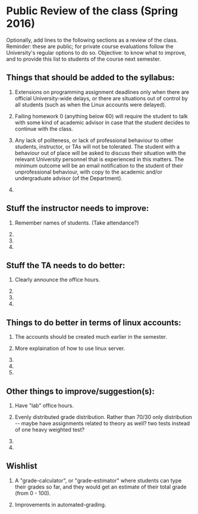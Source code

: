 # Public Review of the class (Spring 2016)

Optionally, add lines to the following sections as a review of the class.
Reminder: these are public; for private course evaluations follow the University's regular options to do so.
Objective: to know what to improve, and to provide this list to students of the course next semester.

## Things that should be added to the syllabus:

1. Extensions on programming assignment deadlines only when there are official University-wide delays, 
or there are situations out of control by all students (such as when the Linux accounts were delayed).

2. Failing homework 0 (anything below 60) will require the student to talk with some kind of academic advisor in case that the student decides to continue with the class.

3. Any lack of politeness, or lack of professional behaviour to other students, instructor, or TAs will not be tolerated. The student with a behaviour out of place will be asked to discuss their situation with the relevant University personnel that is experienced in this matters. The minimum outcome will be an email notification to the student of their unprofessional behaviour, with copy to the academic and/or undergraduate advisor (of the Department).

4. 

## Stuff the instructor needs to improve:

1. Remember names of students. (Take attendance?)

2. 

3. 

4. 

## Stuff the TA needs to do better:

1. Clearly announce the office hours.

2. 

3. 

4. 

## Things to do better in terms of linux accounts:

1. The accounts should be created much earlier in the semester.

2. More explaination of how to use linux server. 

3. 

4. 

5.

## Other things to improve/suggestion(s):

1. Have "lab" office hours.

2. Evenly distributed grade distribution. Rather than 70/30 only distribution -- maybe have assignments related to theory as well? two tests instead of one heavy weighted test?

3. 

4. 

## Wishlist

1. A "grade-calculator", or "grade-estimator" where students can type their grades so far, and they would get an estimate of their total grade (from 0 - 100).

2. Improvements in automated-grading.
